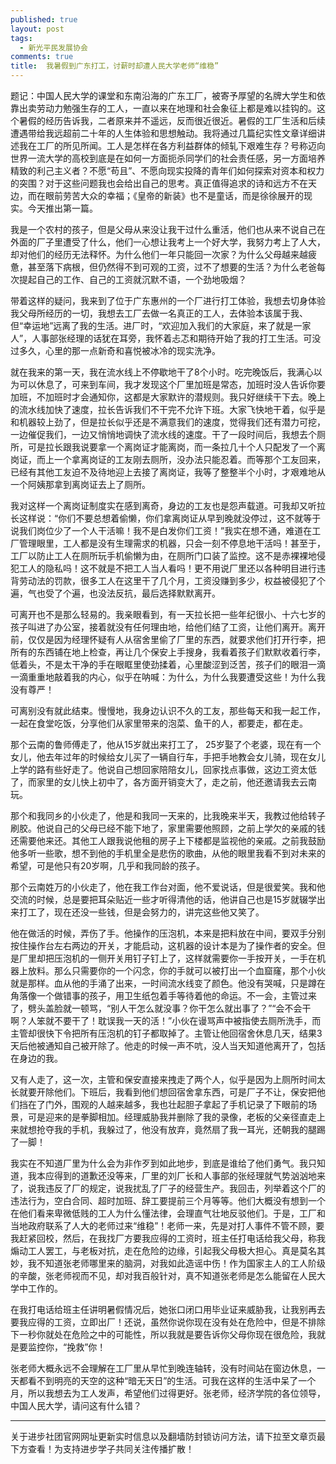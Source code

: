 ```yaml
---
published: true
layout: post
tags:
  - 新光平民发展协会
comments: true
title:  我暑假到广东打工，讨薪时却遭人民大学老师“维稳” 
---
```


题记：中国人民大学的课堂和东南沿海的广东工厂，被寄予厚望的名牌大学生和依靠出卖劳动力勉强生存的工人，一直以来在地理和社会象征上都是难以挂钩的。这个暑假的经历告诉我，二者原来并不遥远，反而很近很近。暑假的工厂生活和后续遭遇带给我远超前二十年的人生体验和思想触动。我将通过几篇纪实性文章详细讲述我在工厂的所见所闻。工人是怎样在各方利益群体的倾轧下艰难生存？号称迈向世界一流大学的高校到底是在如何一方面扼杀同学们的社会责任感，另一方面培养精致的利己主义者？不愿“苟且”、不愿向现实投降的青年们如何探索对资本和权力的突围？对于这些问题我也会给出自己的思考。真正值得追求的诗和远方不在天边，而在眼前劳苦大众的幸福；《皇帝的新装》也不是童话，而是徐徐展开的现实。今天推出第一篇。

我是一个农村的孩子，但是父母从来没让我干过什么重活，他们也从来不说自己在外面的厂子里遭受了什么，他们一心想让我考上一个好大学，我努力考上了人大，却对他们的经历无法释怀。为什么他们一年只能回一次家？为什么父母越来越疲惫，甚至落下病根，但仍然得不到可观的工资，过不了想要的生活？为什么老爸每次提起自己的工作、自己的工资就沉默不语，一个劲地吸烟？ 

带着这样的疑问，我来到了位于广东惠州的一个厂进行打工体验，我想去切身体验我父母所经历的一切，我想去工厂去做一名真正的工人，去体验本该属于我、但“幸运地”远离了我的生活。进厂时，“欢迎加入我们的大家庭，来了就是一家人”，人事部张经理的话犹在耳旁，我怀着忐忑和期待开始了我的打工生活。可没过多久，心里的那一点新奇和喜悦被冰冷的现实洗净。

就在我来的第一天，我在流水线上不停歇地干了8个小时。吃完晚饭后，我满心以为可以休息了，可来到车间，我才发现这个厂里加班是常态，加班时没人告诉你要加班，不加班时才会通知你，这都是大家默许的潜规则。我只好继续干下去。晚上的流水线加快了速度，拉长告诉我们不干完不允许下班。大家飞快地干着，似乎是和机器较上劲了，但是拉长似乎还是不满意我们的速度，觉得我们还有潜力可挖，一边催促我们，一边又悄悄地调快了流水线的速度。干了一段时间后，我想去个厕所，可是拉长跟我说要拿一个离岗证才能离岗，而一条拉几十个人只配发了一个离岗证，而上一个拿离岗证的工友刚去厕所，没办法只能忍着。而等那个工友回来，已经有其他工友迫不及待地迎上去接了离岗证，我等了整整半个小时，才艰难地从一个阿姨那拿到离岗证去上了厕所。

我对这样一个离岗证制度实在感到离奇，身边的工友也是怨声载道。可我却又听拉长这样说：“你们不要总想着偷懒，你们拿离岗证从早到晚就没停过，这不就等于说我们岗位少了一个人干活嘛！我不是白发你们工资！”我实在想不通，难道在工厂管理眼里，工人都是没有生理需求的机器，只会一刻不停息地干活吗！甚至于，工厂以防止工人在厕所玩手机偷懒为由，在厕所门口装了监控。这不是赤裸裸地侵犯工人的隐私吗！这不就是不把工人当人看吗！更不用说厂里还以各种明目进行违背劳动法的罚款，很多工人在这里干了几个月，工资没赚到多少，权益被侵犯了个遍，气也受了个遍，也没法反抗，最后选择默默离开。

可离开也不是那么轻易的。我亲眼看到，有一天拉长把一些年纪很小、十六七岁的孩子叫进了办公室，接着就没有任何理由地，给他们结了工资，让他们离开。离开前，仅仅是因为经理怀疑有人从宿舍里偷了厂里的东西，就要求他们打开行李，把所有的东西铺在地上检查，再让几个保安上手搜身，我看着孩子们默默收着行李，低着头，不是太干净的手在眼眶里使劲揉着，心里酸涩到泛苦，孩子们的眼泪一滴一滴重重地敲着我的内心，似乎在呐喊：为什么，为什么我要遭受这些！为什么我没有尊严！

可离别没有就此结束。慢慢地，我身边认识不久的工友，那些每天和我一起工作，一起在食堂吃饭，分享他们从家里带来的泡菜、鱼干的人，都要走，都在走。

那个云南的鲁师傅走了，他从15岁就出来打工了， 25岁娶了个老婆，现在有一个女儿，他去年过年的时候给女儿买了一辆自行车，手把手地教会女儿骑，现在女儿上学的路有些好走了。他说自己想回家陪陪女儿，回家找点事做，这边工资太低了，而家里的女儿快上初中了，各方面开销变大了，走之前，他还邀请我去云南玩。

那个和我同乡的小伙走了，他是和我同一天来的，比我晚来半天，我教过他给转子刷胶。他说自己的父母已经不能下地了，家里需要他照顾，之前上学欠的亲戚的钱还需要他来还。其他工人跟我说他租的房子上下楼都是监视他的亲戚。之前我鼓励他多听一些歌，想不到他的手机里全是悲伤的歌曲，从他的眼里我看不到对未来的希望，可是他只有20岁啊，几乎和我同龄的孩子。

那个云南姓万的小伙走了，他在我工作台对面，他不爱说话，但是很爱笑。我和他交流的时候，总是要把耳朵贴近一些才听得清他的话，他讲自己也是15岁就辍学出来打工了，现在还没一些钱，但是会努力的，讲完这些他又笑了。

他在做活的时候，弄伤了手。他操作的压泡机，本来是把料放在中间，要双手分别按住操作台左右两边的开关，才能启动，这机器的设计本是为了操作者的安全。但是厂里却把压泡机的一侧开关用钉子钉上了，这样就需要你一手按开关，一手在机器上放料。那么只需要你的一个闪念，你的手就可以被打出一个血窟窿，那个小伙就是那样。血从他的手涌了出来，一时间流水线变了颜色。他没有哭喊，只是蹲在角落像一个做错事的孩子，用卫生纸包着手等待着他的命运。不一会，主管过来了，劈头盖脸就一顿骂，“别人干怎么就没事？你干怎么就出事了？”“会不会干啊？人笨就不要干了！耽误我一天的活！”小伙在谩骂声中被指使去厕所洗手，而主管却很快下令把所有压泡机的钉子都取掉了。主管让他回宿舍休息几天，结果3天后他被通知自己被开除了。他走的时候一声不吭，没人当天知道他离开了，包括在身边的我。

又有人走了，这一次，主管和保安直接来拽走了两个人，似乎是因为上厕所时间太长就要开除他们。下班后，我看到他们想回宿舍拿东西，可是厂子不让，保安把他们挡在了门外，围观的人越来越多，我也壮起胆子拿起了手机记录了下眼前的场景，可是迎来的是拳脚相加。经理威胁我并删除了我的录像，老板的父亲径直走上来就想抢夺我的手机，我躲过了，他没有放弃，竟然扇了我一耳光，还朝我的腿踢了一脚！

我实在不知道厂里为什么会为非作歹到如此地步，到底是谁给了他们勇气。我只知道，我本应得到的道歉还没等来，厂里的刘厂长和人事部的张经理就气势汹汹地来了，说我违反了厂的规定，说我扰乱了厂子的经营生产。我回击，列举着这个厂的违法行为，空白合同、超时加班、辞工要提前三个月等等。他们大概没有想到一个在他们看来卑微低贱的工人为什么懂法律，会理直气壮地反驳他们。于是，工厂和当地政府联系了人大的老师过来“维稳”！老师一来，先是对打人事件不管不顾，要我赶紧回校，然后，在我找厂方要我应得的工资时，班主任打电话给我父母，称我煽动工人罢工，与老板对抗，走在危险的边缘，引起我父母极大担心。真是莫名其妙，我不知道张老师哪里来的脑洞，对我如此造谣中伤！作为国家主人的工人阶级的辛酸，张老师视而不见，却对我百般针对，真不知道张老师是怎么能留在人民大学中工作的。

在我打电话给班主任讲明暑假情况后，她张口闭口用毕业证来威胁我，让我别再去要我应得的工资，立即出厂！还说，虽然你说你现在没有处在危险中，但是不排除下一秒你就处在危险之中的可能性，所以我就是要告诉你父母你现在很危险，我就是要监控你，“挽救”你！

张老师大概永远不会理解在工厂里从早忙到晚连轴转，没有时间站在窗边休息，一天都看不到明亮的天空的这种“暗无天日”的生活。可我在这样的生活中呆了一个月，所以我想去为工人发声，希望他们过得更好。张老师，经济学院的各位领导，中国人民大学，请问这有什么错？

---
关于进步社团官网网址更新实时信息以及翻墙防封锁访问方法，请下拉至文章页最下方查看！为支持进步学子共同关注传播扩散！
